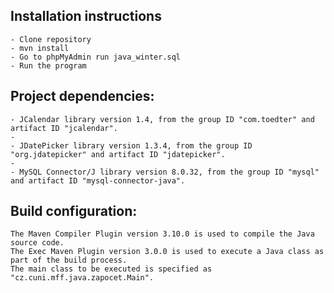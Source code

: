 ## Installation instructions
    - Clone repository
    - mvn install
    - Go to phpMyAdmin run java_winter.sql
    - Run the program
  
## Project dependencies:
    - JCalendar library version 1.4, from the group ID "com.toedter" and artifact ID "jcalendar".
    - 
    - JDatePicker library version 1.3.4, from the group ID "org.jdatepicker" and artifact ID "jdatepicker".
    - 
    - MySQL Connector/J library version 8.0.32, from the group ID "mysql" and artifact ID "mysql-connector-java".

## Build configuration:
    The Maven Compiler Plugin version 3.10.0 is used to compile the Java source code.
    The Exec Maven Plugin version 3.0.0 is used to execute a Java class as part of the build process.
    The main class to be executed is specified as "cz.cuni.mff.java.zapocet.Main".